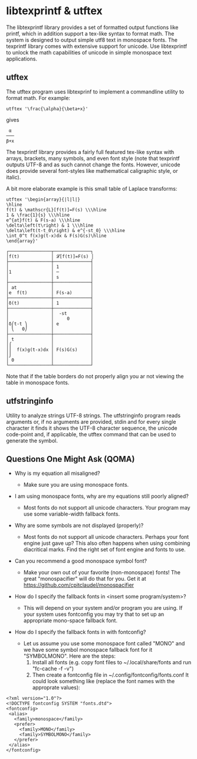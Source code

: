 libtexprintf & utftex
=====================

The libtexprintf library provides a set of formatted output functions 
like printf, which in addition support a tex-like syntax to format math.
The system is designed to output simple utf8 text in monospace fonts. 
The texprintf library comes with extensive support for unicode. Use 
libtexprintf to unlock the math capabilities of unicode in simple 
monospace text applications.

utftex
------
The utftex program uses libtexprinf to implement a commandline utility 
to format math. For example:  

    utftex '\frac{\alpha}{\beta+x}'  
gives
 
     α   
    ───  
    β+x  


The texprintf library provides a fairly full featured tex-like syntax
with arrays, brackets, many symbols, and even font style (note that 
texprintf outputs UTF-8 and as such cannot change the fonts. However,
unicode does provide several font-styles like mathematical caligraphic
style, or italic).

A bit more elaborate example is this small table of Laplace transforms:

    utftex '\begin{array}{|l|l|}  
    \hline  
    f(t) & \mathscr{L}[f(t)]=F(s) \\\hline  
    1 & \frac{1}{s} \\\hline  
    e^{at}f(t) & F(s-a) \\\hline  
    \delta\left(t\right) & 1 \\\hline  
    \delta\left(t-t_0\right) & e^{-st_0} \\\hline  
    \int_0^t f(x)g(t-x)dx & F(s)G(s)\hline  
    \end{array}'  

    ┌────────────────┬──────────────┐ 
    │f(t)            │ 𝓛[f(t)]=F(s) │  
    ├────────────────┼──────────────┤  
    │                │ 1            │  
    │1               │ ─            │  
    │                │ s            │  
    ├────────────────┼──────────────┤  
    │ at             │              │  
    │e  f(t)         │ F(s-a)       │  
    ├────────────────┼──────────────┤  
    │δ(t)            │ 1            │  
    ├────────────────┼──────────────┤  
    │                │  -st         │  
    │                │     0        │  
    │δ⎛t-t ⎞         │ e            │  
    │ ⎝   0⎠         │              │  
    ├────────────────┼──────────────┤  
    │ t              │              │  
    │⌠               │              │  
    │⎮  f(x)g(t-x)dx │ F(s)G(s)     │  
    │⌡               │              │  
    │ 0              │              │  
    └────────────────┴──────────────┘  


Note that if the table borders do not properly align you ar not viewing 
the table in monospace fonts. 

utfstringinfo
-------------
Utility to analyze strings UTF-8 strings. The utfstringinfo  program 
reads  arguments or, if no arguments are provided, stdin and for every 
single character it finds it shows  the  UTF-8  character sequence, the 
unicode code-point and, if applicable, the utftex command that can be 
used to generate the symbol.  


Questions One Might Ask (QOMA)
------------------------------

* Why is my equation all misaligned?
	- Make sure you are using monospace fonts.
	
* I am using monospace fonts, why are my equations still poorly aligned?
	- Most fonts do not support all unicode characters. Your program 
	   may use some variable-width fallback fonts.
	   
* Why are some symbols are not displayed (properly)?
	- Most fonts do not support all unicode characters. Perhaps your 
	   font engine just gave up? This also often happens when using 
	   combining diacritical marks. Find the right set of font engine 
	   and fonts to use.
	   
* Can you recommend a good monospace symbol font?
	- Make your own out of your favorite (non-monospace) fonts! The 
	   great "monospacifier" will do that for you. Get it at 
	   https://github.com/cpitclaudel/monospacifier

* How do I specify the fallback fonts in <insert some program/system>?
	- This will depend on your system and/or program you are using. If 
	   your system uses fontconfig you may try that to set up an 
	   appropriate mono-space fallback font.

* How do I specify the fallback fonts in with fontconfig?
	- Let us assume you use some monospace font called "MONO" and we 
	   have some symbol monospace fallback font for it "SYMBOLMONO". 
	   Here are the steps:
	   1. Install all fonts (e.g. copy font files to 
	      ~/.local/share/fonts and run "fc-cache -f -v")
	   2. Then create a fontconfig file in 
	      ~/.config/fontconfig/fonts.conf
	      It could look something like (replace the font names with the 
	      approprate values):
	      
```
<?xml version="1.0"?>
<!DOCTYPE fontconfig SYSTEM "fonts.dtd">
<fontconfig>
 <alias>
   <family>monospace</family>
   <prefer>
     <family>MONO</family>
     <family>SYMBOLMONO</family>
   </prefer>
 </alias>
</fontconfig>	   
```	     


